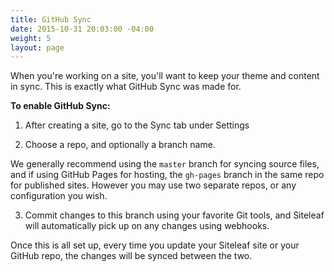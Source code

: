 ```yaml
---
title: GitHub Sync
date: 2015-10-31 20:03:00 -04:00
weight: 5
layout: page
---
```


When you're working on a site, you'll want to keep your theme and content in sync. This is exactly what GitHub Sync was made for.

**To enable GitHub Sync:**

1) After creating a site, go to the Sync tab under Settings

2) Choose a repo, and optionally a branch name.

We generally recommend using the `master` branch for syncing source files, and if using GitHub Pages for hosting, the `gh-pages` branch in the same repo for published sites. However you may use two separate repos, or any configuration you wish.

3) Commit changes to this branch using your favorite Git tools, and Siteleaf will automatically pick up on any changes using webhooks.

Once this is all set up, every time you update your Siteleaf site or your GitHub repo, the changes will be synced between the two.